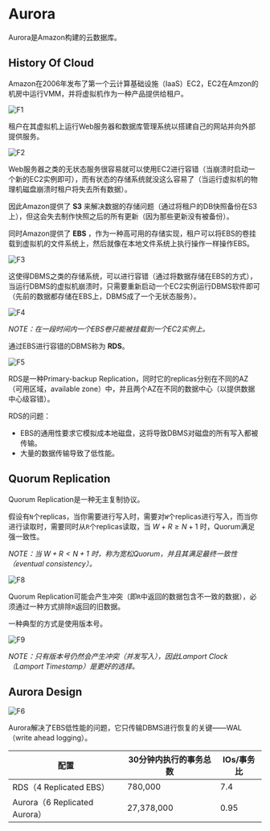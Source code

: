 # Aurora

Aurora是Amazon构建的云数据库。

## History Of Cloud

Amazon在2006年发布了第一个云计算基础设施（IaaS）EC2，EC2在Amzon的机房中运行VMM，并将虚拟机作为一种产品提供给租户。

![F1](./F1.jpg)

租户在其虚拟机上运行Web服务器和数据库管理系统以搭建自己的网站并向外部提供服务。

![F2](./F2.jpg)

Web服务器之类的无状态服务很容易就可以使用EC2进行容错（当崩溃时启动一个新的EC2实例即可），而有状态的存储系统就没这么容易了（当运行虚拟机的物理机磁盘崩溃时租户将失去所有数据）。

因此Amazon提供了 **S3** 来解决数据的存储问题（通过将租户的DB快照备份在S3上），但这会失去制作快照之后的所有更新（因为那些更新没有被备份）。

同时Amazon提供了 **EBS** ，作为一种高可用的存储实现，租户可以将EBS的卷挂载到虚拟机的文件系统上，然后就像在本地文件系统上执行操作一样操作EBS。

![F3](./F3.jpg)

这使得DBMS之类的存储系统，可以进行容错（通过将数据存储在EBS的方式），当运行DBMS的虚拟机崩溃时，只需要重新启动一个EC2实例运行DBMS软件即可（先前的数据都存储在EBS上，DBMS成了一个无状态服务）。

![F4](./F4.jpg)

*NOTE：在一段时间内一个EBS卷只能被挂载到一个EC2实例上。*

通过EBS进行容错的DBMS称为 **RDS**。

![F5](./F5.jpg)

RDS是一种Primary-backup Replication，同时它的replicas分别在不同的AZ（可用区域，available zone）中，并且两个AZ在不同的数据中心（以提供数据中心级容错）。

RDS的问题：
* EBS的通用性要求它模拟成本地磁盘，这将导致DBMS对磁盘的所有写入都被传输。
* 大量的数据传输导致了低性能。

## Quorum Replication

Quorum Replication是一种无主复制协议。

假设有`N`个replicas，当你需要进行写入时，需要对`W`个replicas进行写入，而当你进行读取时，需要同时从`R`个replicas读取，当 $W+R \ge N + 1$ 时，Quorum满足强一致性。

*NOTE：当 $W+R \lt N + 1$ 时，称为宽松Quorum，并且其满足最终一致性（eventual consistency）。*

![F8](./F8.jpg)

Quorum Replication可能会产生冲突（即`R`中返回的数据包含不一致的数据），必须通过一种方式排除`R`返回的旧数据。

一种典型的方式是使用版本号。

![F9](./F9.jpg)

*NOTE：只有版本号仍然会产生冲突（并发写入），因此Lamport Clock（Lamport Timestamp）是更好的选择。*



## Aurora Design

![F6](./F6.jpg)

Aurora解决了EBS低性能的问题，它只传输DBMS进行恢复的关键——WAL（write ahead logging）。

|配置|30分钟内执行的事务总数|IOs/事务比|
|-|-|-|
|RDS（4 Replicated EBS）|780,000|7.4|
|Aurora（6 Replicated Aurora）|27,378,000|0.95|